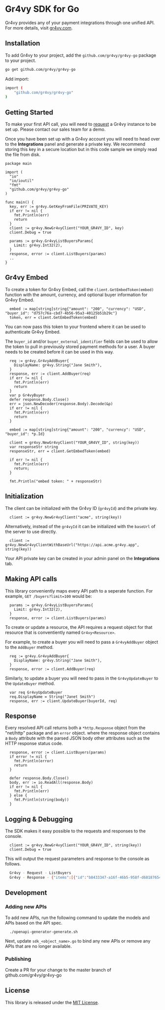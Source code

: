 # Gr4vy SDK for Go

<!-- [![Module Version](https://badge.fury.io/js/%40gr4vy%2Fnode.svg)][npm] -->

Gr4vy provides any of your payment integrations through one unified API. For more details, visit [gr4vy.com](https://gr4vy.com).

## Installation

To add Gr4vy to your project, add the `github.com/gr4vy/gr4vy-go` package to your project.

```sh
go get github.com/gr4vy/gr4vy-go
```

Add import:

```sh
import (
	"github.com/gr4vy/gr4vy-go"
)
```

## Getting Started

To make your first API call, you will need to [request](https://gr4vy.com) a Gr4vy instance to be set up. Please contact our sales team for a demo.

Once you have been set up with a Gr4vy account you will need to head over to the **Integrations** panel and generate a private key. We recommend storing this key in a secure location but in this code sample we simply read the file from disk.

```golang
package main

import (
  "io"
  "io/ioutil"
  "fmt"
  "github.com/gr4vy/gr4vy-go"
)

func main() {
  key, err := gr4vy.GetKeyFromFile(PRIVATE_KEY)
  if err != nil {
    fmt.Println(err)
    return
  }
  client := gr4vy.NewGr4vyClient("YOUR_GR4VY_ID", key)
  client.Debug = true

  params := gr4vy.Gr4vyListBuyersParams{
    Limit: gr4vy.Int32(2),
  }
  response, error := client.ListBuyers(params)
  ..
}
```

## Gr4vy Embed

To create a token for Gr4vy Embed, call the `client.GetEmbedToken(embed)` function with the amount, currency, and optional buyer information for Gr4vy Embed.

```golang
  embed := map[string]string{"amount": "200", "currency": "USD", "buyer_id": "d757c76a-cbd7-4b56-95a3-40125b51b29c"}
  token, err = client.GetEmbedToken(embed)
```

You can now pass this token to your frontend where it can be used to authenticate Gr4vy Embed.

The `buyer_id` and/or `buyer_external_identifier` fields can be used to allow the token to pull in previously stored payment methods for a user. A buyer needs to be created before it can be used in this way.

```golang
  req := gr4vy.Gr4vyAddBuyer{
    DisplayName: gr4vy.String("Jane Smith"),
  }
  response, err := client.AddBuyer(req)
  if err != nil {
    fmt.Println(err)
    return
  }
  var p Gr4vyBuyer
  defer response.Body.Close()
  err = json.NewDecoder(response.Body).Decode(&p)
  if err != nil {
    fmt.Println(err)
    return
  }
  
  embed := map[string]string{"amount": "200", "currency": "USD", "buyer_id": *p.Id}
  
  client = gr4vy.NewGr4vyClient("YOUR_GR4VY_ID", string(key))
  var responseStr string
  responseStr, err = client.GetEmbedToken(embed)
  
  if err != nil {
    fmt.Println(err)
    return;
  }
  
  fmt.Println("embed token: " + responseStr)
```

## Initialization

The client can be initialized with the Gr4vy ID (`gr4vyId`) and the private key.

```golang
  client := gr4vy.NewGr4vyClient("acme", string(key))
```

Alternatively, instead of the `gr4vyId` it can be initialized with the `baseUrl` of the server to use directly.

```golang
  client := gr4vy.NewGr4vyClientWithBaseUrl("https://api.acme.gr4vy.app", string(key))
```

Your API private key can be created in your admin panel on the **Integrations** tab.


## Making API calls

This library conveniently maps every API path to a seperate function. For example, `GET /buyers?limit=100` would be:

```golang
  params := gr4vy.Gr4vyListBuyersParams{
    Limit: gr4vy.Int32(2),
  }
  response, error := client.ListBuyers(params)
```

To create or update a resource, the API requires a request object for that
resource that is conventiently named `Gr4vy<Resource>`.

For example, to create a buyer you will need to pass a `Gr4vyAddBuyer` object to
the `AddBuyer` method.

```golang
  req := gr4vy.Gr4vyAddBuyer{
    DisplayName: gr4vy.String("Jane Smith"),
  }
  response, error := client.AddBuyer(req)
```

Similarly, to update a buyer you will need to pass in the `Gr4vyUpdateBuyer` to the `UpdateBuyer` method.

```golang
  var req Gr4vyUpdateBuyer
  req.DisplayName = String("Janet Smith")
  response, err := client.UpdateBuyer(buyerId, req)
```

## Response 

Every resolved API call returns both a `*http.Response` object from the "net/http" 
package and an `error` object. where the response object contains a `Body` attribute 
with the parsed JSON body other attributes such as the HTTP response status code.


```golang
  response, error := client.ListBuyers(params)
  if error != nil {
    fmt.Println(error)
    return
  }

  defer response.Body.Close()
  body, err := io.ReadAll(response.Body)
  if err != nil {
    fmt.Println(err)
  } else {
    fmt.Println(string(body))
  }
```

## Logging & Debugging

The SDK makes it easy possible to the requests and responses to the console.

```golang
  client := gr4vy.NewGr4vyClient("YOUR_GR4VY_ID", string(key))
  client.Debug = true
```

This will output the request parameters and response to the console as follows.

```sh
  Gr4vy - Request - ListBuyers
  Gr4vy - Response - {"items":[{"id":"b8433347-a16f-46b5-958f-d681876546a6","type":"buyer","display_name":"Jane Smith","external_identifier":null,"created_at":"2021-04-22T06:51:16.910297+00:00","updated_at":"2021-04-22T07:18:49.816242+00:00"}],"limit":1,"next_cursor":"fAA0YjY5NmU2My00NzY5LTQ2OGMtOTEyNC0xODVjMDdjZTY5MzEAMjAyMS0wNC0yMlQwNjozNTowNy4yNTMxMDY","previous_cursor":null}
```

## Development

### Adding new APIs

To add new APIs, run the following command to update the models and APIs based
on the API spec.

```sh
  ./openapi-generator-generate.sh
```

Next, update `sdk_<object_name>.go` to bind any new APIs or remove any APIs that are no
longer available.

### Publishing

Create a PR for your change to the master branch of github.com/gr4vy/gr4vy-go

## License

This library is released under the [MIT License](LICENSE).
